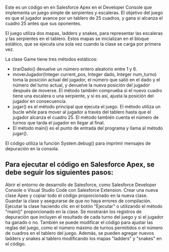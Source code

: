 
Este es un código en en Salesforce Apex en el Developer Console que implementa un juego simple de serpientes y escaleras. 
El objetivo del juego es que el jugador avance por un tablero de 25 cuadros, y gana si alcanza el cuadro 25 antes que sus oponentes.

El juego utiliza dos mapas, ladders y snakes, para representar las escaleras y las serpientes en el tablero. Estos mapas se inicializan en el bloque estático, que se ejecuta una sola vez cuando la clase se carga por primera vez.

La clase Game tiene tres métodos estáticos:

- tirarDado() devuelve un número entero aleatorio entre 1 y 6.
- moverJugador(Integer current_pos, Integer dado, Integer num_turno) toma la posición actual del jugador, el número que salió en el dado y el número del turno actual, y devuelve la nueva posición del jugador después de moverse. El método también comprueba si el nuevo cuadro tiene una escalera o una serpiente, y si es así, ajusta la posición del jugador en consecuencia.
- jugar() es el método principal que ejecuta el juego. El método utiliza un bucle while para mover al jugador a través del tablero hasta que el jugador alcanza el cuadro 25. El método también cuenta el número de turnos que tarda el jugador en llegar al final.
- El método main() es el punto de entrada del programa y llama al método jugar().

El código utiliza la función System.debug() para imprimir mensajes de depuración en la consola.

## Para ejecutar el código en Salesforce Apex, se debe seguir los siguientes pasos:

Abrir el entorno de desarrollo de Salesforce, como Salesforce Developer Console o Visual Studio Code con Salesforce Extension.
Crear una nueva clase Apex y copiar todo el código proporcionado en la nueva clase.
Guardar la clase y asegurarse de que no haya errores de compilación.
Ejecutar la clase haciendo clic en el botón "Ejecutar" o utilizando el método "main()" proporcionado en la clase.
Se mostrarán los registros de depuración que incluyen el resultado de cada turno del juego y si el jugador ha ganado o no.
También se puede modificar el código para ajustar las reglas del juego, como el número máximo de turnos permitidos o el número de cuadros en el tablero del juego. Además, se pueden agregar nuevos ladders y snakes al tablero modificando los mapas "ladders" y "snakes" en el código.
